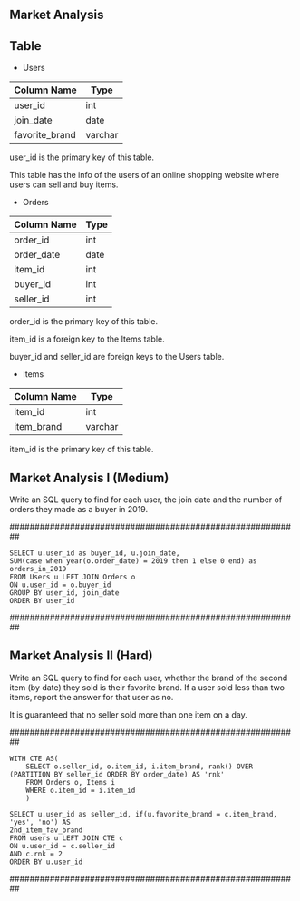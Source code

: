 ## Market Analysis

## Table
* Users

| Column Name    | Type    |
---- | ---
| user_id        | int     |
| join_date      | date    |
| favorite_brand | varchar |

user_id is the primary key of this table.

This table has the info of the users of an online shopping website where users can sell and buy items.

* Orders

| Column Name   | Type    |
---- | ---
| order_id      | int     |
| order_date    | date    |
| item_id       | int     |
| buyer_id      | int     |
| seller_id     | int     |

order_id is the primary key of this table.

item_id is a foreign key to the Items table.

buyer_id and seller_id are foreign keys to the Users table.

* Items

| Column Name   | Type    |
---- | ---
| item_id       | int     |
| item_brand    | varchar |

item_id is the primary key of this table.
 
## Market Analysis I (Medium)

Write an SQL query to find for each user, the join date and the number of orders they made as a buyer in 2019.

##########################################################
```
SELECT u.user_id as buyer_id, u.join_date, 
SUM(case when year(o.order_date) = 2019 then 1 else 0 end) as orders_in_2019
FROM Users u LEFT JOIN Orders o 
ON u.user_id = o.buyer_id
GROUP BY user_id, join_date
ORDER BY user_id
```
##########################################################

## Market Analysis II (Hard)

Write an SQL query to find for each user, whether the brand of the second item (by date) they sold is their favorite brand. If a user sold less than two items, report the answer for that user as no.

It is guaranteed that no seller sold more than one item on a day.

##########################################################
```
WITH CTE AS(
    SELECT o.seller_id, o.item_id, i.item_brand, rank() OVER (PARTITION BY seller_id ORDER BY order_date) AS 'rnk'
    FROM Orders o, Items i
    WHERE o.item_id = i.item_id
    )

SELECT u.user_id as seller_id, if(u.favorite_brand = c.item_brand, 'yes', 'no') AS 
2nd_item_fav_brand
FROM users u LEFT JOIN CTE c 
ON u.user_id = c.seller_id
AND c.rnk = 2
ORDER BY u.user_id
```
##########################################################
